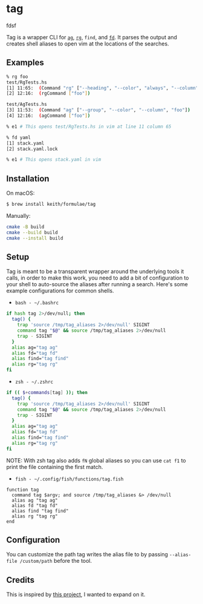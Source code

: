 # tag
fdsf

Tag is a wrapper CLI for [`ag`][ag], [`rg`][rg], `find`, and [`fd`][fd].
It parses the output and creates shell aliases to open vim at the
locations of the searches.

## Examples

```bash
% rg foo
test/RgTests.hs
[1] 11:65:  (Command "rg" ["--heading", "--color", "always", "--column", "foo"])
[2] 12:16:  (rgCommand ["foo"])

test/AgTests.hs
[3] 11:53:  (Command "ag" ["--group", "--color", "--column", "foo"])
[4] 12:16:  (agCommand ["foo"])

% e1 # This opens test/RgTests.hs in vim at line 11 column 65
```

```bash
% fd yaml
[1] stack.yaml
[2] stack.yaml.lock

% e1 # This opens stack.yaml in vim
```

## Installation

On macOS:

```sh
$ brew install keith/formulae/tag
```

Manually:

```sh
cmake -B build
cmake --build build
cmake --install build
```

## Setup

Tag is meant to be a transparent wrapper around the underlying tools it
calls, in order to make this work, you need to add a bit of
configuration to your shell to auto-source the aliases after running a
search. Here's some example configurations for common shells.

- `bash - ~/.bashrc`

```bash
if hash tag 2>/dev/null; then
  tag() {
    trap 'source /tmp/tag_aliases 2>/dev/null' SIGINT
    command tag "$@" && source /tmp/tag_aliases 2>/dev/null
    trap - SIGINT
  }
  alias ag="tag ag"
  alias fd="tag fd"
  alias find="tag find"
  alias rg="tag rg"
fi
```

- `zsh - ~/.zshrc`

```zsh
if (( $+commands[tag] )); then
  tag() {
    trap 'source /tmp/tag_aliases 2>/dev/null' SIGINT
    command tag "$@" && source /tmp/tag_aliases 2>/dev/null
    trap - SIGINT
  }
  alias ag="tag ag"
  alias fd="tag fd"
  alias find="tag find"
  alias rg="tag rg"
fi
```

NOTE: With zsh tag also adds `fN` global aliases so you can use `cat f1`
to print the file containing the first match.

- `fish - ~/.config/fish/functions/tag.fish`

```fish
function tag
  command tag $argv; and source /tmp/tag_aliases &> /dev/null
  alias ag "tag ag"
  alias fd "tag fd"
  alias find "tag find"
  alias rg "tag rg"
end
```

## Configuration

You can customize the path tag writes the alias file to by passing
`--alias-file /custom/path` before the tool.

## Credits

This is inspired by [this project](https://github.com/aykamko/tag), I
wanted to expand on it.

[ag]: https://github.com/ggreer/the_silver_searcher
[fd]: https://github.com/sharkdp/fd
[rg]: https://github.com/BurntSushi/ripgrep
